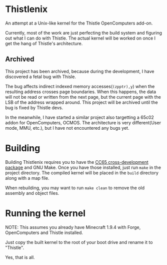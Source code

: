 # Thistlenix
An attempt at a Unix-like kernel for the Thistle OpenComputers add-on.

Currently, most of the work are just perfecting the build system and figuring out what I can do with Thistle. The actual kernel will be worked on once I get the hang of Thistle's architecture.

## Archived
This project has been archived, because during the development, I have discovered a fetal bug with Thisle.

The bug affects indirect indexed memory accesses(`(zpptr),y`) when the resulting address crosses page boundaries. When this happens, the data will not be read or written from the next page, but the current page with the LSB of the address wrapped around. This project will be archived until the bug is fixed by Thistle devs.

In the meanwhile, I have started a similar project also targetting a 65c02 addon for OpenComputers, OCMOS. The architecture is very different(User mode, MMU, etc.), but I have not encountered any bugs yet.

# Building
Building Thistlenix requires you to have the [CC65 cross-development package](https://cc65.github.io/) and GNU Make. Once you have those installed, just run `make` in the project directory. The compiled kernel will be placed in the `build` directory along with a map file.

When rebuilding, you may want to run `make clean` to remove the old assembly and object files.

# Running the kernel
NOTE: This assumes you already have Minecraft 1.9.4 with Forge, OpenComputers and Thistle installed.

Just copy the built kernel to the root of your boot drive and rename it to "Thistle".

Yes, that is all.
